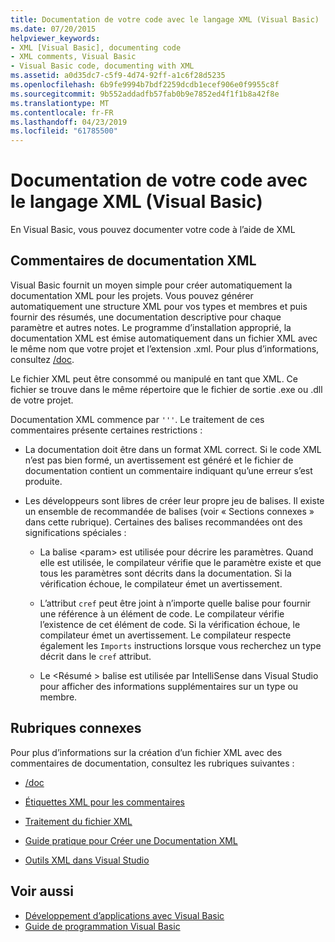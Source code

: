 ```yaml
---
title: Documentation de votre code avec le langage XML (Visual Basic)
ms.date: 07/20/2015
helpviewer_keywords:
- XML [Visual Basic], documenting code
- XML comments, Visual Basic
- Visual Basic code, documenting with XML
ms.assetid: a0d35dc7-c5f9-4d74-92ff-a1c6f28d5235
ms.openlocfilehash: 6b9fe9994b7bdf2259dcdb1ecef906e0f9955c8f
ms.sourcegitcommit: 9b552addadfb57fab0b9e7852ed4f1f1b8a42f8e
ms.translationtype: MT
ms.contentlocale: fr-FR
ms.lasthandoff: 04/23/2019
ms.locfileid: "61785500"
---
```

# <a name="documenting-your-code-with-xml-visual-basic"></a>Documentation de votre code avec le langage XML (Visual Basic)

En Visual Basic, vous pouvez documenter votre code à l’aide de XML

## <a name="xml-documentation-comments"></a>Commentaires de documentation XML

Visual Basic fournit un moyen simple pour créer automatiquement la documentation XML pour les projets. Vous pouvez générer automatiquement une structure XML pour vos types et membres et puis fournir des résumés, une documentation descriptive pour chaque paramètre et autres notes. Le programme d’installation approprié, la documentation XML est émise automatiquement dans un fichier XML avec le même nom que votre projet et l’extension .xml. Pour plus d’informations, consultez [/doc](../../../visual-basic/reference/command-line-compiler/doc.md).

Le fichier XML peut être consommé ou manipulé en tant que XML. Ce fichier se trouve dans le même répertoire que le fichier de sortie .exe ou .dll de votre projet.

Documentation XML commence par `'''`. Le traitement de ces commentaires présente certaines restrictions :

- La documentation doit être dans un format XML correct. Si le code XML n’est pas bien formé, un avertissement est généré et le fichier de documentation contient un commentaire indiquant qu’une erreur s’est produite.

- Les développeurs sont libres de créer leur propre jeu de balises. Il existe un ensemble de recommandée de balises (voir « Sections connexes » dans cette rubrique). Certaines des balises recommandées ont des significations spéciales :

  - La balise \<param> est utilisée pour décrire les paramètres. Quand elle est utilisée, le compilateur vérifie que le paramètre existe et que tous les paramètres sont décrits dans la documentation. Si la vérification échoue, le compilateur émet un avertissement.

  - L’attribut `cref` peut être joint à n’importe quelle balise pour fournir une référence à un élément de code. Le compilateur vérifie l’existence de cet élément de code. Si la vérification échoue, le compilateur émet un avertissement. Le compilateur respecte également les `Imports` instructions lorsque vous recherchez un type décrit dans le `cref` attribut.

  - Le \<Résumé > balise est utilisée par IntelliSense dans Visual Studio pour afficher des informations supplémentaires sur un type ou membre.

## <a name="related-sections"></a>Rubriques connexes

Pour plus d’informations sur la création d’un fichier XML avec des commentaires de documentation, consultez les rubriques suivantes :

- [/doc](../../../visual-basic/reference/command-line-compiler/doc.md)

- [Étiquettes XML pour les commentaires](../../../visual-basic/language-reference/xmldoc/index.md)

- [Traitement du fichier XML](../../../visual-basic/programming-guide/program-structure/processing-the-xml-file.md)

- [Guide pratique pour Créer une Documentation XML](../../../visual-basic/programming-guide/program-structure/how-to-create-xml-documentation.md)

- [Outils XML dans Visual Studio](/visualstudio/xml-tools/xml-tools-in-visual-studio)

## <a name="see-also"></a>Voir aussi

- [Développement d’applications avec Visual Basic](../../../visual-basic/developing-apps/index.md)
- [Guide de programmation Visual Basic](../../../visual-basic/programming-guide/index.md)
